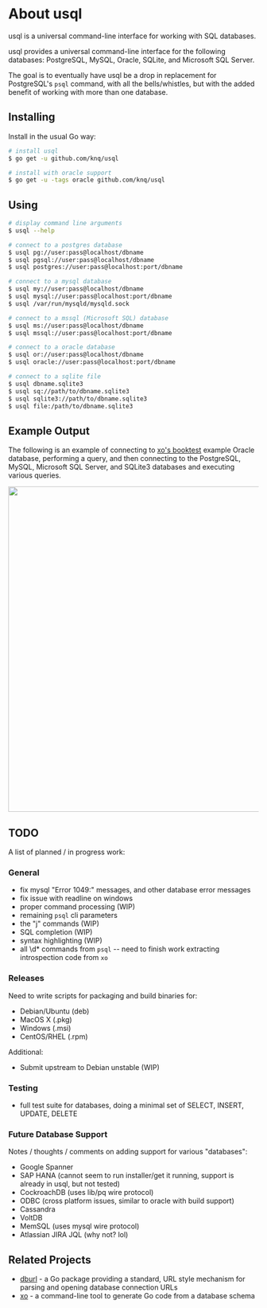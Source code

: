 # About usql

usql is a universal command-line interface for working with SQL databases.

usql provides a universal command-line interface for the following databases:
PostgreSQL, MySQL, Oracle, SQLite, and Microsoft SQL Server.

The goal is to eventually have usql be a drop in replacement for PostgreSQL's
`psql` command, with all the bells/whistles, but with the added benefit of
working with more than one database.

## Installing

Install in the usual Go way:

```sh
# install usql
$ go get -u github.com/knq/usql

# install with oracle support
$ go get -u -tags oracle github.com/knq/usql
```

## Using

```sh
# display command line arguments
$ usql --help

# connect to a postgres database
$ usql pg://user:pass@localhost/dbname
$ usql pgsql://user:pass@localhost/dbname
$ usql postgres://user:pass@localhost:port/dbname

# connect to a mysql database
$ usql my://user:pass@localhost/dbname
$ usql mysql://user:pass@localhost:port/dbname
$ usql /var/run/mysqld/mysqld.sock

# connect to a mssql (Microsoft SQL) database
$ usql ms://user:pass@localhost/dbname
$ usql mssql://user:pass@localhost:port/dbname

# connect to a oracle database
$ usql or://user:pass@localhost/dbname
$ usql oracle://user:pass@localhost:port/dbname

# connect to a sqlite file
$ usql dbname.sqlite3
$ usql sq://path/to/dbname.sqlite3
$ usql sqlite3://path/to/dbname.sqlite3
$ usql file:/path/to/dbname.sqlite3
```

## Example Output

The following is an example of connecting to [xo's booktest](https://github.com/knq/xo)
example Oracle database, performing a query, and then connecting to the
PostgreSQL, MySQL, Microsoft SQL Server, and SQLite3 databases and executing
various queries.

<p align="center">
  <a href="https://asciinema.org/a/73gxbg62ny2fx9ppxu0kd8c48" target="_blank">
    <img src="https://asciinema.org/a/73gxbg62ny2fx9ppxu0kd8c48.png" width="654"/>
  </a>
</p>

## TODO

A list of planned / in progress work:

### General
* fix mysql "Error 1049:" messages, and other database error messages
* fix issue with readline on windows
* proper command processing (WIP)
* remaining `psql` cli parameters
* the "j" commands (WIP)
* SQL completion (WIP)
* syntax highlighting (WIP)
* all \\d* commands from `psql` -- need to finish work extracting introspection code from `xo`

### Releases

Need to write scripts for packaging and build binaries for:

* Debian/Ubuntu (deb)
* MacOS X (.pkg)
* Windows (.msi)
* CentOS/RHEL (.rpm)

Additional:
* Submit upstream to Debian unstable (WIP)

### Testing

* full test suite for databases, doing a minimal set of SELECT, INSERT, UPDATE, DELETE

### Future Database Support

Notes / thoughts / comments on adding support for various "databases":

* Google Spanner
* SAP HANA (cannot seem to run installer/get it running, support is already in usql, but not tested)
* CockroachDB (uses lib/pq wire protocol)
* ODBC (cross platform issues, similar to oracle with build support)
* Cassandra
* VoltDB
* MemSQL (uses mysql wire protocol)
* Atlassian JIRA JQL (why not? lol)

## Related Projects

* [dburl](https://github.com/knq/dburl) - a Go package providing a standard, URL style mechanism for parsing and opening database connection URLs
* [xo](https://github.com/knq/xo) - a command-line tool to generate Go code from a database schema
